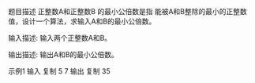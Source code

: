 题目描述
正整数A和正整数B 的最小公倍数是指 能被A和B整除的最小的正整数值，设计一个算法，求输入A和B的最小公倍数。

输入描述:
输入两个正整数A和B。

输出描述:
输出A和B的最小公倍数。

示例1
输入
复制
5 7
输出
复制
35
